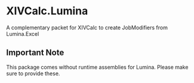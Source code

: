 ﻿# XIVCalc.Lumina
A complementary packet for XIVCalc to create JobModifiers from Lumina.Excel

## Important Note
This package comes without runtime assemblies for Lumina. Please make sure to provide these.
